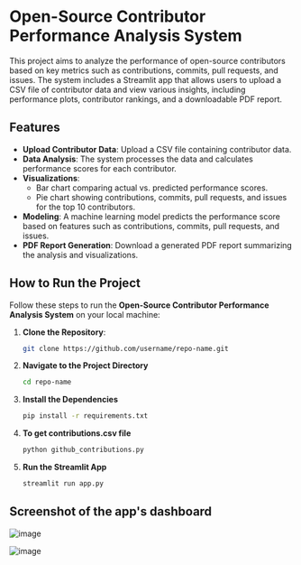 
# Open-Source Contributor Performance Analysis System

This project aims to analyze the performance of open-source contributors based on key metrics such as contributions, commits, pull requests, and issues. The system includes a Streamlit app that allows users to upload a CSV file of contributor data and view various insights, including performance plots, contributor rankings, and a downloadable PDF report.

## Features

- **Upload Contributor Data**: Upload a CSV file containing contributor data.
- **Data Analysis**: The system processes the data and calculates performance scores for each contributor.
- **Visualizations**:
  - Bar chart comparing actual vs. predicted performance scores.
  - Pie chart showing contributions, commits, pull requests, and issues for the top 10 contributors.
- **Modeling**: A machine learning model predicts the performance score based on features such as contributions, commits, pull requests, and issues.
- **PDF Report Generation**: Download a generated PDF report summarizing the analysis and visualizations.

## How to Run the Project

Follow these steps to run the **Open-Source Contributor Performance Analysis System** on your local machine:

1. **Clone the Repository**:

   ```bash
   git clone https://github.com/username/repo-name.git
   
2. **Navigate to the Project Directory**
   
   ```bash
   cd repo-name

4. **Install the Dependencies**
    
   ```bash
   pip install -r requirements.txt

5. **To get contributions.csv file**

    ```bash
    python github_contributions.py
   
6. **Run the Streamlit App**

   ```bash
   streamlit run app.py

## Screenshot of the app's dashboard

![image](https://github.com/user-attachments/assets/a73e8468-8b13-4813-b0ba-db75e6d07a7a)

![image](https://github.com/user-attachments/assets/68a777cc-d92a-414e-9c40-702f70349724)
